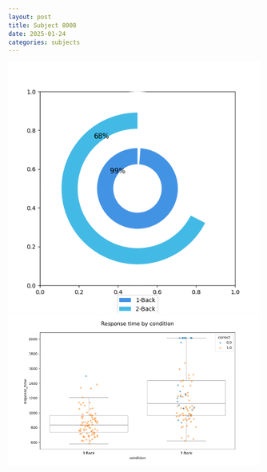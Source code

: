 ```yaml
---
layout: post
title: Subject 8008
date: 2025-01-24
categories: subjects
---
```


![](data/8008/run-20/8008_accuracy_by_condition.png)
![](data/8008/run-20/8008_response_time_by_condition.png)
